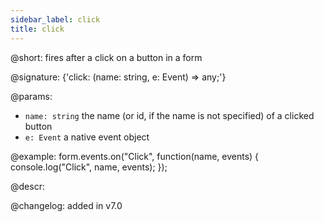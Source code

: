 ```yaml
---
sidebar_label: click
title: click
---          
```


@short: fires after a click on a button in a form

@signature: {'click: (name: string, e: Event) => any;'}

@params:
- `name: string`	 	the name  (or id, if the name is not specified) of a clicked button
- `e: Event` 		a native event object

@example:
form.events.on("Click", function(name, events) {
    console.log("Click", name, events); 
});

@descr:

@changelog: added in v7.0

